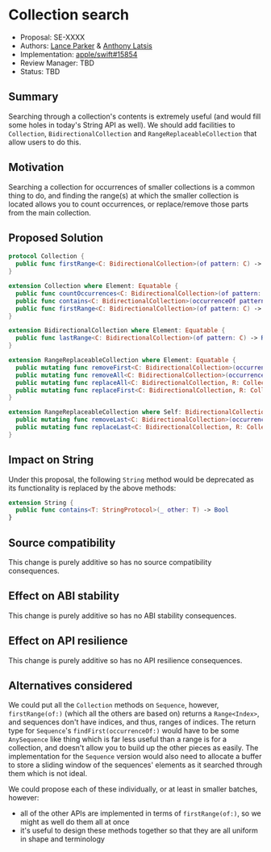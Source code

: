 # Collection search
* Proposal: SE-XXXX
* Authors: [Lance Parker](https://forums.swift.org/u/lancep) & [Anthony Latsis](https://forums.swift.org/u/anthonylatsis)
* Implementation: [apple/swift#15854](https://github.com/apple/swift/pull/15854)
* Review Manager: TBD
* Status: TBD

## Summary
Searching through a collection's contents is extremely useful (and would fill some holes in today's String API as well). We should add facilities to `Collection`,  `BidirectionalCollection` and `RangeReplaceableCollection` that allow users to do this.

## Motivation
Searching a collection for occurrences of smaller collections is a common thing to do, and finding the range(s) at which the smaller collection is located allows you to count occurrences, or replace/remove those parts from the main collection. 

## Proposed Solution
```swift
protocol Collection {
  public func firstRange<C: BidirectionalCollection>(of pattern: C) -> Range<Index>? where C.Element == Element, Element: Equatable
}

extension Collection where Element: Equatable {
  public func countOccurrences<C: BidirectionalCollection>(of pattern: C, allowingOverlaps: Bool = false) -> Int where C.Element == Element
  public func contains<C: BidirectionalCollection>(occurrenceOf pattern: C) -> Bool where C.Element == Element
  public func firstRange<C: BidirectionalCollection>(of pattern: C) -> Range<Index>? where C.Element == Element
}

extension BidirectionalCollection where Element: Equatable {
  public func lastRange<C: BidirectionalCollection>(of pattern: C) -> Range<Index>? where C.Element == Element
}

extension RangeReplaceableCollection where Element: Equatable {
  public mutating func removeFirst<C: BidirectionalCollection>(occurrenceOf pattern: C) where C.Element == Element
  public mutating func removeAll<C: BidirectionalCollection>(occurrencesOf pattern: C) where C.Element == Element
  public mutating func replaceAll<C: BidirectionalCollection, R: Collection>(occurrencesOf pattern: C, with replacement: R) where C.Element == Element, R.Element == Element
  public mutating func replaceFirst<C: BidirectionalCollection, R: Collection>(occurrenceOf pattern: C, with replacement: R) where C.Element == Element, R.Element == Element
}

extension RangeReplaceableCollection where Self: BidirectionalCollection, Element: Equatable {
  public mutating func removeLast<C: BidirectionalCollection>(occurrenceOf pattern: C) where C.Element == Element
  public mutating func replaceLast<C: BidirectionalCollection, R: Collection>(occurrenceOf pattern: C, with replacement: R) where C.Element == Element, R.Element == Element
}
```

## Impact on String
Under this proposal, the following `String` method would be deprecated as its functionality is replaced by the above methods:

```swift
extension String {
  public func contains<T: StringProtocol>(_ other: T) -> Bool
}
```

## Source compatibility
This change is purely additive so has no source compatibility consequences.

## Effect on ABI stability
This change is purely additive so has no ABI stability consequences.

## Effect on API resilience
This change is purely additive so has no API resilience consequences.

## Alternatives considered
We could put all the `Collection` methods on `Sequence`, however, `firstRange(of:)` (which all the others are based on) returns a `Range<Index>`, and sequences don't have indices, and thus, ranges of indices. The return type for `Sequence`'s `findFirst(occurrenceOf:)` would have to be some `AnySequence` like thing which is far less useful than a range is for a collection, and doesn't allow you to build up the other pieces as easily.  The implementation for the `Sequence` version would also need to allocate a buffer to store a sliding window of the sequences' elements as it searched through them which is not ideal.

We could propose each of these individually, or at least in smaller batches, however:
* all of the other APIs are implemented in terms of `firstRange(of:)`, so we might as well do them all at once
*  it's useful to design these methods together so that they are all uniform in shape and terminology